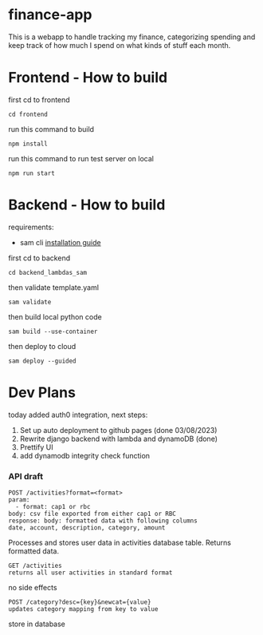 # finance-app

This is a webapp to handle tracking my finance, categorizing spending and keep track of how much I spend on what kinds of stuff each month.

# Frontend - How to build

first cd to frontend

    cd frontend

run this command to build

    npm install

run this command to run test server on local

    npm run start

# Backend - How to build

requirements:

- sam cli [installation guide](https://docs.aws.amazon.com/serverless-application-model/latest/developerguide/install-sam-cli.html)

first cd to backend

    cd backend_lambdas_sam

then validate template.yaml

    sam validate

then build local python code

    sam build --use-container

then deploy to cloud

    sam deploy --guided



# Dev Plans

today added auth0 integration, next steps:
1. Set up auto deployment to github pages (done 03/08/2023)
2. Rewrite django backend with lambda and dynamoDB (done)
3. Prettify UI
4. add dynamodb integrity check function


### API draft

    POST /activities?format=<format>
    param:
      - format: cap1 or rbc
    body: csv file exported from either cap1 or RBC
    response: body: formatted data with following columns 
    date, account, description, category, amount


Processes and stores user data in activities database table. Returns formatted data.

    GET /activities
    returns all user activities in standard format

no side effects

    POST /category?desc={key}&newcat={value}
    updates category mapping from key to value

store in database



